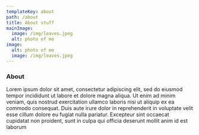 ```yaml
---
templateKey: about
path: /about
title: About stuff
mainImage:
  image: /img/leaves.jpeg
  alt: photo of me
image:
  alt: photo of me
  image: /img/leaves.jpeg
---
```


### About

Lorem ipsum dolor sit amet, consectetur adipiscing elit, sed do eiusmod tempor incididunt ut labore et dolore magna aliqua. Ut enim ad minim veniam, quis nostrud exercitation ullamco laboris nisi ut aliquip ex ea commodo consequat. Duis aute irure dolor in reprehenderit in voluptate velit esse cillum dolore eu fugiat nulla pariatur. Excepteur sint occaecat cupidatat non proident, sunt in culpa qui officia deserunt mollit anim id est laborum
